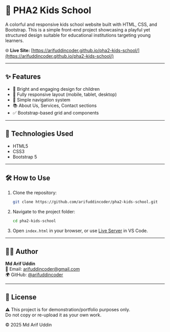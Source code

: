 # 🏫 PHA2 Kids School

A colorful and responsive kids school website built with HTML, CSS, and Bootstrap. This is a simple front-end project showcasing a playful yet structured design suitable for educational institutions targeting young learners.

🌐 **Live Site:** [https://arifuddincoder.github.io/pha2-kids-school/](https://arifuddincoder.github.io/pha2-kids-school/)


---

## ✨ Features

- 🎨 Bright and engaging design for children  
- 📱 Fully responsive layout (mobile, tablet, desktop)  
- 🧩 Simple navigation system  
- 📚 About Us, Services, Contact sections  
- ✅ Bootstrap-based grid and components  

---

## 🚀 Technologies Used

- HTML5  
- CSS3  
- Bootstrap 5  

---

## 🛠 How to Use

1. Clone the repository:
   ```bash
   git clone https://github.com/arifuddincoder/pha2-kids-school.git
   ```

2. Navigate to the project folder:
   ```bash
   cd pha2-kids-school
   ```

3. Open `index.html` in your browser, or use [Live Server](https://marketplace.visualstudio.com/items?itemName=ritwickdey.LiveServer) in VS Code.

---

## 🧑‍💻 Author

**Md Arif Uddin**  
📧 Email: arifuddincoder@gmail.com  
🌍 GitHub: [@arifuddincoder](https://github.com/arifuddincoder)

---

## 📜 License
⚠️ This project is for demonstration/portfolio purposes only.  
Do not copy or re-upload it as your own work.

© 2025 Md Arif Uddin
